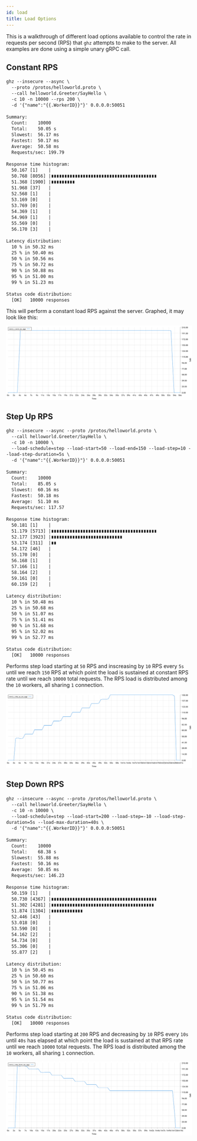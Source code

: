 ```yaml
---
id: load
title: Load Options
---
```


This is a walkthrough of different load options available to control the rate in requests per second (RPS) that `ghz` attempts to make to the server. All examples are done using a simple unary gRPC call.

## Constant RPS

```
ghz --insecure --async \
  --proto /protos/helloworld.proto \
  --call helloworld.Greeter/SayHello \
  -c 10 -n 10000 --rps 200 \
  -d '{"name":"{{.WorkerID}}"}' 0.0.0.0:50051 

Summary:
  Count:	10000
  Total:	50.05 s
  Slowest:	56.17 ms
  Fastest:	50.17 ms
  Average:	50.58 ms
  Requests/sec:	199.79

Response time histogram:
  50.167 [1]	|
  50.768 [8056]	|∎∎∎∎∎∎∎∎∎∎∎∎∎∎∎∎∎∎∎∎∎∎∎∎∎∎∎∎∎∎∎∎∎∎∎∎∎∎∎∎
  51.368 [1900]	|∎∎∎∎∎∎∎∎∎
  51.968 [37]	|
  52.568 [1]	|
  53.169 [0]	|
  53.769 [0]	|
  54.369 [1]	|
  54.969 [1]	|
  55.569 [0]	|
  56.170 [3]	|

Latency distribution:
  10 % in 50.32 ms
  25 % in 50.40 ms
  50 % in 50.56 ms
  75 % in 50.72 ms
  90 % in 50.88 ms
  95 % in 51.00 ms
  99 % in 51.23 ms

Status code distribution:
  [OK]   10000 responses
```

This will perform a constant load RPS against the server. Graphed, it may look like this:

![Constant Load](images/const_c_const_rps.svg)

## Step Up RPS

```
ghz --insecure --async --proto /protos/helloworld.proto \
  --call helloworld.Greeter/SayHello \
  -c 10 -n 10000 \
  --load-schedule=step --load-start=50 --load-end=150 --load-step=10 --load-step-duration=5s \
  -d '{"name":"{{.WorkerID}}"}' 0.0.0.0:50051 

Summary:
  Count:	10000
  Total:	85.05 s
  Slowest:	60.16 ms
  Fastest:	50.18 ms
  Average:	51.10 ms
  Requests/sec:	117.57

Response time histogram:
  50.181 [1]	|
  51.179 [5713]	|∎∎∎∎∎∎∎∎∎∎∎∎∎∎∎∎∎∎∎∎∎∎∎∎∎∎∎∎∎∎∎∎∎∎∎∎∎∎∎∎
  52.177 [3923]	|∎∎∎∎∎∎∎∎∎∎∎∎∎∎∎∎∎∎∎∎∎∎∎∎∎∎∎
  53.174 [311]	|∎∎
  54.172 [46]	|
  55.170 [0]	|
  56.168 [1]	|
  57.166 [1]	|
  58.164 [2]	|
  59.161 [0]	|
  60.159 [2]	|

Latency distribution:
  10 % in 50.48 ms
  25 % in 50.68 ms
  50 % in 51.07 ms
  75 % in 51.41 ms
  90 % in 51.68 ms
  95 % in 52.02 ms
  99 % in 52.77 ms

Status code distribution:
  [OK]   10000 responses
```

Performs step load starting at `50` RPS and inscreasing by `10` RPS every `5s` until we reach `150` RPS at which point the load is sustained at constant RPS rate until we reach `10000` total requests. The RPS load is distributed among the `10` workers, all sharing `1` connection.

![Step Up Load](images/const_c_step_up_rps.svg)

## Step Down RPS

```
ghz --insecure --async --proto /protos/helloworld.proto \
  --call helloworld.Greeter/SayHello \
  -c 10 -n 10000 \
  --load-schedule=step --load-start=200 --load-step=-10 --load-step-duration=5s --load-max-duration=40s \
  -d '{"name":"{{.WorkerID}}"}' 0.0.0.0:50051 

Summary:
  Count:	10000
  Total:	68.38 s
  Slowest:	55.88 ms
  Fastest:	50.16 ms
  Average:	50.85 ms
  Requests/sec:	146.23

Response time histogram:
  50.159 [1]	|
  50.730 [4367]	|∎∎∎∎∎∎∎∎∎∎∎∎∎∎∎∎∎∎∎∎∎∎∎∎∎∎∎∎∎∎∎∎∎∎∎∎∎∎∎∎
  51.302 [4281]	|∎∎∎∎∎∎∎∎∎∎∎∎∎∎∎∎∎∎∎∎∎∎∎∎∎∎∎∎∎∎∎∎∎∎∎∎∎∎∎
  51.874 [1304]	|∎∎∎∎∎∎∎∎∎∎∎∎
  52.446 [43]	|
  53.018 [0]	|
  53.590 [0]	|
  54.162 [2]	|
  54.734 [0]	|
  55.306 [0]	|
  55.877 [2]	|

Latency distribution:
  10 % in 50.45 ms
  25 % in 50.60 ms
  50 % in 50.77 ms
  75 % in 51.06 ms
  90 % in 51.38 ms
  95 % in 51.54 ms
  99 % in 51.79 ms

Status code distribution:
  [OK]   10000 responses
```

Performs step load starting at `200` RPS and decreasing by `10` RPS every `10s` until `40s` has elapsed at which point the load is sustained at that RPS rate until we reach `10000` total requests. The RPS load is distributed among the `10` workers, all sharing `1` connection.

![Step Down Load](images/const_c_step_down_rps.svg)

